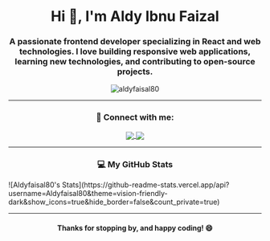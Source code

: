 <h1 align="center">Hi 👋, I'm Aldy Ibnu Faizal</h1>
<h3 align="center">A passionate frontend developer specializing in <strong>React</strong> and web technologies. I love building responsive web applications, learning new technologies, and contributing to open-source projects.</h3>

<p align="center">
  <img src="https://komarev.com/ghpvc/?username=aldyfaisal80&label=Profile%20views&color=0e75b6&style=flat" alt="aldyfaisal80" />
</p>

---

<h3 align="center">🚀 Connect with me:</h3>
<p align="center">
  <a href="https://linkedin.com/in/aldyfaisal" target="blank">
    <img align="center" src="https://img.shields.io/badge/-Aldy%20Faizal%20-blue?style=flat-square&logo=Linkedin&logoColor=white&link=https://linkedin.com/in/aldyfaisal"/>
  </a>
  <a href="mailto:aldyfaisal@example.com">
    <img align="center" src="https://img.shields.io/badge/-aldyfaisal@example.com-c14438?style=flat-square&logo=Gmail&logoColor=white"/>
  </a>
</p>

---

<h3 align="center">💻 My GitHub Stats</h3>
![Aldyfaisal80's Stats](https://github-readme-stats.vercel.app/api?username=Aldyfaisal80&theme=vision-friendly-dark&show_icons=true&hide_border=false&count_private=true)

---

<h4 align="center">Thanks for stopping by, and happy coding! 😄</h4>
